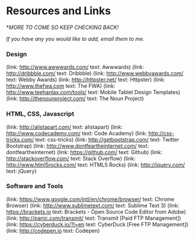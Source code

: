 # Resources and Links 

**MORE TO COME SO KEEP CHECKING BACK!* 

*If you have any you would like to add, email them to me.*

### Design

(link: http://www.awwwards.com/ text: Awwwards)
(link: http://dribbble.com/ text: Dribbble)
(link: http://www.webbyawards.com/ text: Webby Awards)
(link: http://httpster.net/ text: Httpster)
(link: http://www.thefwa.com text: The FWA)
(link: http://www.teehanlax.com/tools/ text: Mobile Tablet  Design Templates)
(link: http://thenounproject.com/ text: The Noun Project)

### HTML, CSS, Javascript

(link: http://alistapart.com/ text: alistapart)
(link: http://www.codecademy.com/ text: Code Academy)
(link: http://css-tricks.com/ text: css-tricks)
(link: http://getbootstrap.com/ text: Twitter Bootstrap)
(link: http://www.dontfeartheinternet.com/ text: dontfeartheinternet)
(link: https://github.com/ text: Github)
(link: http://stackoverflow.com/ text: Stack Overflow)
(link: http://www.html5rocks.com/ text: HTML5 Rocks)
(link: http://jquery.com/ text: jQuery)

### Software and Tools

(link: https://www.google.com/intl/en/chrome/browser/ text: Chrome Browser)
(link: http://www.sublimetext.com/ text: Sublime Text 3)
(link: https://brackets.io text: Brackets - Open Source Code Editor from Adobe)
(link: http://panic.com/transmit/ text: Transmit [Paid FTP Management])
(link: https://cyberduck.io/?l=en text: CyberDuck [Free FTP Management])
(link: http://codepen.io text: Codepen)